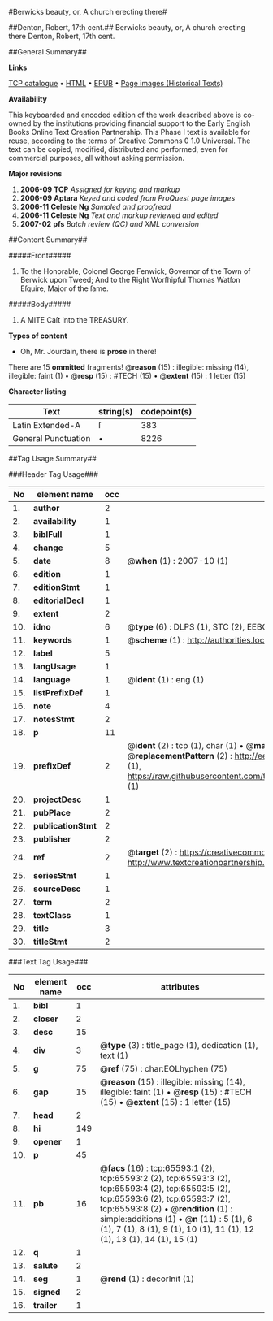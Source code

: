#Berwicks beauty, or, A church erecting there#

##Denton, Robert, 17th cent.##
Berwicks beauty, or, A church erecting there
Denton, Robert, 17th cent.

##General Summary##

**Links**

[TCP catalogue](http://www.ota.ox.ac.uk/tcp/)  • 
[HTML](http://tei.it.ox.ac.uk/tcp/Texts-HTML/free/A35/A35693.html)  • 
[EPUB](http://tei.it.ox.ac.uk/tcp/Texts-EPUB/free/A35/A35693.epub) • 
[Page images (Historical Texts)](https://data.historicaltexts.jisc.ac.uk/view?pubId=eebo-12677278e&pageId=eebo-12677278e-65593-1)

**Availability**

This keyboarded and encoded edition of the
	       work described above is co-owned by the institutions
	       providing financial support to the Early English Books
	       Online Text Creation Partnership. This Phase I text is
	       available for reuse, according to the terms of Creative
	       Commons 0 1.0 Universal. The text can be copied,
	       modified, distributed and performed, even for
	       commercial purposes, all without asking permission.

**Major revisions**

1. __2006-09__ __TCP__ *Assigned for keying and markup*
1. __2006-09__ __Aptara__ *Keyed and coded from ProQuest page images*
1. __2006-11__ __Celeste Ng__ *Sampled and proofread*
1. __2006-11__ __Celeste Ng__ *Text and markup reviewed and edited*
1. __2007-02__ __pfs__ *Batch review (QC) and XML conversion*

##Content Summary##

#####Front#####

1. To the Honorable,
Colonel George Fenwick,
Governor of the Town of
Berwick upon Tweed;
And to the Right Worſhipful
Thomas Watſon Eſquire, Major
of the ſame.

#####Body#####

1. A
MITE
Caſt into the
TREASURY.

**Types of content**

  * Oh, Mr. Jourdain, there is **prose** in there!

There are 15 **ommitted** fragments! 
 @__reason__ (15) : illegible: missing (14), illegible: faint (1)  •  @__resp__ (15) : #TECH (15)  •  @__extent__ (15) : 1 letter (15)

**Character listing**


|Text|string(s)|codepoint(s)|
|---|---|---|
|Latin Extended-A|ſ|383|
|General Punctuation|•|8226|

##Tag Usage Summary##

###Header Tag Usage###

|No|element name|occ|attributes|
|---|---|---|---|
|1.|__author__|2||
|2.|__availability__|1||
|3.|__biblFull__|1||
|4.|__change__|5||
|5.|__date__|8| @__when__ (1) : 2007-10 (1)|
|6.|__edition__|1||
|7.|__editionStmt__|1||
|8.|__editorialDecl__|1||
|9.|__extent__|2||
|10.|__idno__|6| @__type__ (6) : DLPS (1), STC (2), EEBO-CITATION (1), OCLC (1), VID (1)|
|11.|__keywords__|1| @__scheme__ (1) : http://authorities.loc.gov/ (1)|
|12.|__label__|5||
|13.|__langUsage__|1||
|14.|__language__|1| @__ident__ (1) : eng (1)|
|15.|__listPrefixDef__|1||
|16.|__note__|4||
|17.|__notesStmt__|2||
|18.|__p__|11||
|19.|__prefixDef__|2| @__ident__ (2) : tcp (1), char (1)  •  @__matchPattern__ (2) : ([0-9\-]+):([0-9IVX]+) (1), (.+) (1)  •  @__replacementPattern__ (2) : http://eebo.chadwyck.com/downloadtiff?vid=$1&page=$2 (1), https://raw.githubusercontent.com/textcreationpartnership/Texts/master/tcpchars.xml#$1 (1)|
|20.|__projectDesc__|1||
|21.|__pubPlace__|2||
|22.|__publicationStmt__|2||
|23.|__publisher__|2||
|24.|__ref__|2| @__target__ (2) : https://creativecommons.org/publicdomain/zero/1.0/ (1), http://www.textcreationpartnership.org/docs/. (1)|
|25.|__seriesStmt__|1||
|26.|__sourceDesc__|1||
|27.|__term__|2||
|28.|__textClass__|1||
|29.|__title__|3||
|30.|__titleStmt__|2||


###Text Tag Usage###

|No|element name|occ|attributes|
|---|---|---|---|
|1.|__bibl__|1||
|2.|__closer__|2||
|3.|__desc__|15||
|4.|__div__|3| @__type__ (3) : title_page (1), dedication (1), text (1)|
|5.|__g__|75| @__ref__ (75) : char:EOLhyphen (75)|
|6.|__gap__|15| @__reason__ (15) : illegible: missing (14), illegible: faint (1)  •  @__resp__ (15) : #TECH (15)  •  @__extent__ (15) : 1 letter (15)|
|7.|__head__|2||
|8.|__hi__|149||
|9.|__opener__|1||
|10.|__p__|45||
|11.|__pb__|16| @__facs__ (16) : tcp:65593:1 (2), tcp:65593:2 (2), tcp:65593:3 (2), tcp:65593:4 (2), tcp:65593:5 (2), tcp:65593:6 (2), tcp:65593:7 (2), tcp:65593:8 (2)  •  @__rendition__ (1) : simple:additions (1)  •  @__n__ (11) : 5 (1), 6 (1), 7 (1), 8 (1), 9 (1), 10 (1), 11 (1), 12 (1), 13 (1), 14 (1), 15 (1)|
|12.|__q__|1||
|13.|__salute__|2||
|14.|__seg__|1| @__rend__ (1) : decorInit (1)|
|15.|__signed__|2||
|16.|__trailer__|1||
